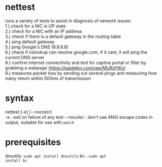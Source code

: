 # nettest
runs a variety of tests to assist in diagnosis of network issues:<br />
 1.) check for a NIC in UP state<br />
 2.) check for a NIC with an IP address<br />
 3.) check if there is a default gateway in the routing table<br />
 4.) ping default gateway<br />
 5.) ping Google's DNS (8.8.8.8)<br />
 6.) check if nslookup can resolve google.com, if it cant, it will ping the current DNS server<br />
 8.) confirm internet connectivity and test for captive portal or filter by grabbing a webpage (https://pastebin.com/raw/MURsYtKx)<br />
 9.) measures packet loss by sending out several pings and measuring how many return within 500ms of transmission<br />
 
# syntax
nettest [-e] [--nocolor] <br />
 -e : exit on failure of any test
 --nocolor : don't use ANSI escape codes in output, suitable for use with <code>watch</code>
# prerequisites
 dnsutils: <code>sudo apt install dnsutils</code>
 bc : <code>sudo apt install bc</code>
